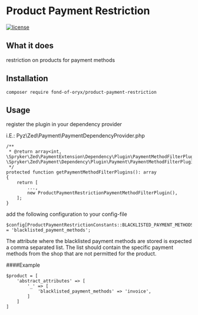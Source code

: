 # Product Payment Restriction
[![license](https://img.shields.io/github/license/fond-of-oryx/product-payment-restriction.svg)](https://packagist.org/packages/fond-of-oryx/product-payment-restriction)

## What it does

restriction on products for payment methods

## Installation

```
composer require fond-of-oryx/product-payment-restriction
```

## Usage

register the plugin in your dependency provider

i.E.: Pyz\Zed\Payment\PaymentDependencyProvider.php

```
/**
 * @return array<int, \Spryker\Zed\PaymentExtension\Dependency\Plugin\PaymentMethodFilterPluginInterface>|array<int, \Spryker\Zed\Payment\Dependency\Plugin\Payment\PaymentMethodFilterPluginInterface>
 */
protected function getPaymentMethodFilterPlugins(): array
{
    return [
        ...,
        new ProductPaymentRestrictionPaymentMethodFilterPlugin(),
    ];
}
```

add the following configuration to your config-file

```
$config[ProductPaymentRestrictionConstants::BLACKLISTED_PAYMENT_METHODS_PRODUCT_ATTRIBUTE] = 'blacklisted_payment_methods';
```

The attribute where the blacklisted payment methods are stored is expected a comma separated list. The list should contain the specific payment methods from the shop that are not permitted for the product.

####Example
```
$product = [
    'abstract_attributes' => [
        '_' => [
            'blacklisted_payment_methods' => 'invoice',
        ]
    ]
]
```
